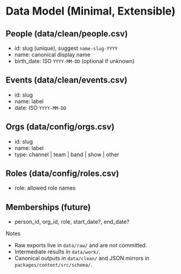 # Data Model (Minimal, Extensible)

## People (data/clean/people.csv)
- id: slug (unique), suggest `name-slug-YYYY`
- name: canonical display name
- birth_date: ISO `YYYY-MM-DD` (optional if unknown)

## Events (data/clean/events.csv)
- id: slug
- name: label
- date: ISO `YYYY-MM-DD`

## Orgs (data/config/orgs.csv)
- id: slug
- name: label
- type: channel | team | band | show | other

## Roles (data/config/roles.csv)
- role: allowed role names

## Memberships (future)
- person_id, org_id, role, start_date?, end_date?

Notes
- Raw exports live in `data/raw/` and are not committed.
- Intermediate results in `data/work/`.
- Canonical outputs in `data/clean/` and JSON mirrors in `packages/content/src/schema/`.

